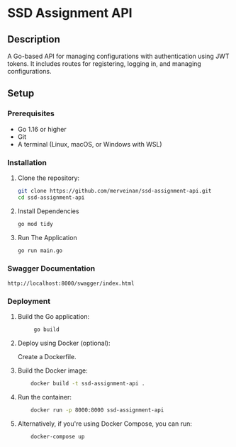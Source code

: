 # SSD Assignment API

## Description
A Go-based API for managing configurations with authentication using JWT tokens. It includes routes for registering, logging in, and managing configurations.

## Setup

### Prerequisites
- Go 1.16 or higher
- Git
- A terminal (Linux, macOS, or Windows with WSL)

### Installation

1. Clone the repository:
   ```bash
   git clone https://github.com/merveinan/ssd-assignment-api.git
   cd ssd-assignment-api

2. Install Dependencies
    ```bash
    go mod tidy

3. Run The Application
    ```bash
    go run main.go

### Swagger Documentation
    http://localhost:8000/swagger/index.html
    
### Deployment

1. Build the Go application:
   ```bash
        go build

2. Deploy using Docker (optional):

    Create a Dockerfile.

3. Build the Docker image:

    ```bash
        docker build -t ssd-assignment-api .

4. Run the container:

    ```bash
        docker run -p 8000:8000 ssd-assignment-api

5. Alternatively, if you're using Docker Compose, you can run:
    
    ```bash
        docker-compose up
    